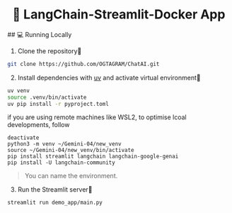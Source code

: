 <h1 align="center">
📖 LangChain-Streamlit-Docker App
</h1>
## 💻 Running Locally

1. Clone the repository📂

```bash
git clone https://github.com/OGTAGRAM/ChatAI.git
```

2. Install dependencies with [uv](https://docs.astral.sh/uv/) and activate virtual environment🔨

```bash
uv venv
source .venv/bin/activate
uv pip install -r pyproject.toml
```

if you are using remote machines like WSL2, to optimise lcoal developments, follow

```
deactivate
python3 -m venv ~/Gemini-04/new_venv
source ~/Gemini-04/new_venv/bin/activate
pip install streamlit langchain langchain-google-genai
pip install -U langchain-community
```

> You can name the environment.


3. Run the Streamlit server🚀

```bash
streamlit run demo_app/main.py 
```
